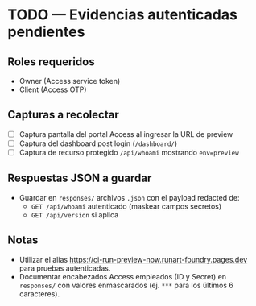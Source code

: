 # TODO — Evidencias autenticadas pendientes

## Roles requeridos
- Owner (Access service token)
- Client (Access OTP)

## Capturas a recolectar
- [ ] Captura pantalla del portal Access al ingresar la URL de preview
- [ ] Captura del dashboard post login (`/dashboard/`)
- [ ] Captura de recurso protegido `/api/whoami` mostrando `env=preview`

## Respuestas JSON a guardar
- Guardar en `responses/` archivos `.json` con el payload redacted de:
  - `GET /api/whoami` autenticado (maskear campos secretos)
  - `GET /api/version` si aplica

## Notas
- Utilizar el alias https://ci-run-preview-now.runart-foundry.pages.dev para pruebas autenticadas.
- Documentar encabezados Access empleados (ID y Secret) en `responses/` con valores enmascarados (ej. `***` para los últimos 6 caracteres).
